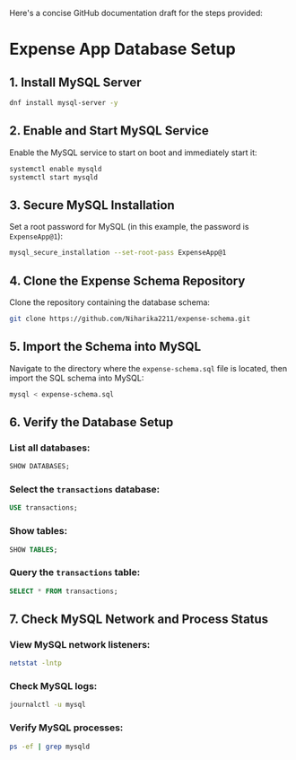Here's a concise GitHub documentation draft for the steps provided:
# Expense App Database Setup


## 1. Install MySQL Server
```bash
dnf install mysql-server -y
```

## 2. Enable and Start MySQL Service
Enable the MySQL service to start on boot and immediately start it:
```bash
systemctl enable mysqld
systemctl start mysqld
```

## 3. Secure MySQL Installation
Set a root password for MySQL (in this example, the password is `ExpenseApp@1`):
```bash
mysql_secure_installation --set-root-pass ExpenseApp@1
```

## 4. Clone the Expense Schema Repository
Clone the repository containing the database schema:
```bash
git clone https://github.com/Niharika2211/expense-schema.git
```

## 5. Import the Schema into MySQL
Navigate to the directory where the `expense-schema.sql` file is located, then import the SQL schema into MySQL:
```bash
mysql < expense-schema.sql
```

## 6. Verify the Database Setup
### List all databases:
```sql
SHOW DATABASES;
```

### Select the `transactions` database:
```sql
USE transactions;
```

### Show tables:
```sql
SHOW TABLES;
```

### Query the `transactions` table:
```sql
SELECT * FROM transactions;
```

## 7. Check MySQL Network and Process Status
### View MySQL network listeners:
```bash
netstat -lntp
```

### Check MySQL logs:
```bash
journalctl -u mysql
```

### Verify MySQL processes:
```bash
ps -ef | grep mysqld
```
